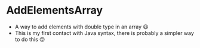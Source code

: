 # AddElementsArray
- A way to add elements with double type in an array :smiley:
- This is my first contact with Java syntax, there is probably a simpler way to do this :stuck_out_tongue_winking_eye:
